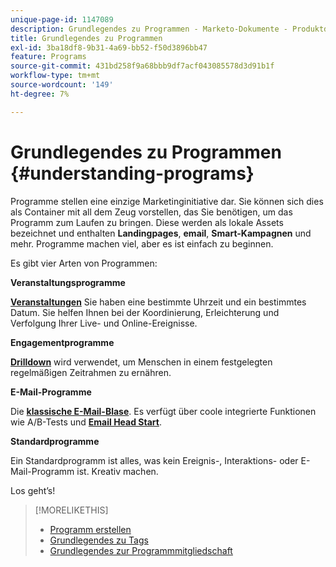 ```yaml
---
unique-page-id: 1147089
description: Grundlegendes zu Programmen - Marketo-Dokumente - Produktdokumentation
title: Grundlegendes zu Programmen
exl-id: 3ba18df8-9b31-4a69-bb52-f50d3896bb47
feature: Programs
source-git-commit: 431bd258f9a68bbb9df7acf043085578d3d91b1f
workflow-type: tm+mt
source-wordcount: '149'
ht-degree: 7%

---
```


# Grundlegendes zu Programmen {#understanding-programs}

Programme stellen eine einzige Marketinginitiative dar. Sie können sich dies als Container mit all dem Zeug vorstellen, das Sie benötigen, um das Programm zum Laufen zu bringen. Diese werden als lokale Assets bezeichnet und enthalten **Landingpages**, **email**, **Smart-Kampagnen** und mehr. Programme machen viel, aber es ist einfach zu beginnen.

Es gibt vier Arten von Programmen:

**Veranstaltungsprogramme**

**[Veranstaltungen](/help/marketo/product-docs/demand-generation/events/understanding-events/understanding-event-programs.md)** Sie haben eine bestimmte Uhrzeit und ein bestimmtes Datum. Sie helfen Ihnen bei der Koordinierung, Erleichterung und Verfolgung Ihrer Live- und Online-Ereignisse.

**Engagementprogramme**

**[Drilldown](/help/marketo/product-docs/email-marketing/drip-nurturing/creating-an-engagement-program/understanding-engagement-programs.md)** wird verwendet, um Menschen in einem festgelegten regelmäßigen Zeitrahmen zu ernähren.

**E-Mail-Programme**

Die **[klassische E-Mail-Blase](/help/marketo/product-docs/email-marketing/email-programs/creating-an-email-program/understanding-email-programs.md)**. Es verfügt über coole integrierte Funktionen wie A/B-Tests und **[Email Head Start](/help/marketo/product-docs/email-marketing/email-programs/email-program-actions/head-start-for-email-programs.md)**.

**Standardprogramme**

Ein Standardprogramm ist alles, was kein Ereignis-, Interaktions- oder E-Mail-Programm ist. Kreativ machen.

Los geht’s!

>[!MORELIKETHIS]
>
>* [Programm erstellen](/help/marketo/product-docs/email-marketing/email-programs/creating-an-email-program/create-an-email-program.md)
>* [Grundlegendes zu Tags](/help/marketo/product-docs/core-marketo-concepts/programs/working-with-programs/understanding-tags.md)
>* [Grundlegendes zur Programmmitgliedschaft](/help/marketo/product-docs/core-marketo-concepts/programs/creating-programs/understanding-program-membership.md)
